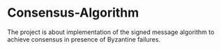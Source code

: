 # Consensus-Algorithm
The project is about implementation of the signed message algorithm to achieve consensus in presence of Byzantine failures.
